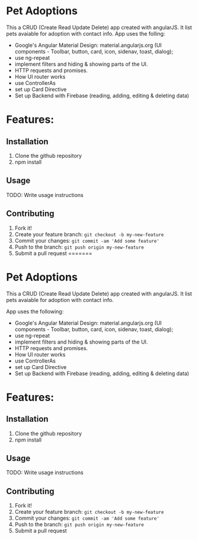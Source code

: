 # Pet Adoptions
This a CRUD (Create Read Update Delete) app created with angularJS. It list pets avaiable for adoption with contact info.
App uses the folling:
- Google's Angular Material Design: material.angularjs.org (UI components - Toolbar, button, card, icon, sidenav, toast, dialog);
- use ng-repeat 
- implement filters and hiding & showing parts of the UI. 
- HTTP requests and promises. 
- How UI router works
- use ControllerAs
- set up Card Directive
- Set up Backend with Firebase (reading, adding, editing & deleting data)
# Features:
## Installation
1. Clone the github repository
2. npm install
## Usage
TODO: Write usage instructions
## Contributing
1. Fork it!
2. Create your feature branch: `git checkout -b my-new-feature`
3. Commit your changes: `git commit -am 'Add some feature'`
4. Push to the branch: `git push origin my-new-feature`
5. Submit a pull request
=======
# Pet Adoptions
This a CRUD (Create Read Update Delete) app created with angularJS. It list pets avaiable for adoption with contact info.
	
App uses the following:
- Google's Angular Material Design: material.angularjs.org (UI components - Toolbar, button, card, icon, sidenav, toast, dialog);
- use ng-repeat 
- implement filters and hiding & showing parts of the UI. 
- HTTP requests and promises. 
- How UI router works
- use ControllerAs
- set up Card Directive
- Set up Backend with Firebase (reading, adding, editing & deleting data)

# Features:
	
	
## Installation
1. Clone the github repository
2. npm install
	
## Usage
TODO: Write usage instructions
## Contributing
1. Fork it!
2. Create your feature branch: `git checkout -b my-new-feature`
3. Commit your changes: `git commit -am 'Add some feature'`
4. Push to the branch: `git push origin my-new-feature`
5. Submit a pull request
